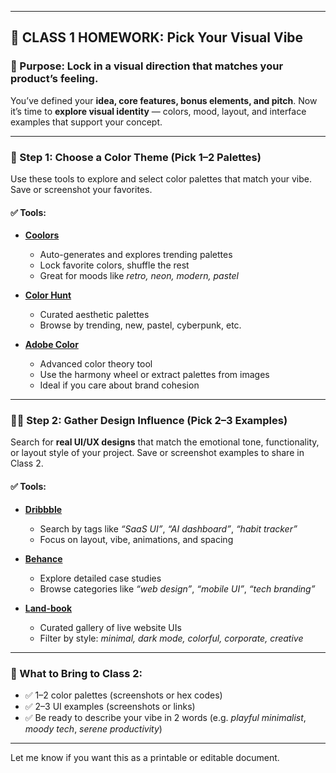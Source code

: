 
---

## 🎒 CLASS 1 HOMEWORK: Pick Your Visual Vibe

### 🧠 Purpose: Lock in a visual direction that matches your product’s feeling.

You’ve defined your **idea, core features, bonus elements, and pitch**. Now it’s time to **explore visual identity** — colors, mood, layout, and interface examples that support your concept.

---

### 🎨 Step 1: Choose a Color Theme (Pick 1–2 Palettes)

Use these tools to explore and select color palettes that match your vibe. Save or screenshot your favorites.

#### ✅ Tools:

* [**Coolors**](https://coolors.co)

  * Auto-generates and explores trending palettes
  * Lock favorite colors, shuffle the rest
  * Great for moods like *retro, neon, modern, pastel*

* [**Color Hunt**](https://colorhunt.co)

  * Curated aesthetic palettes
  * Browse by trending, new, pastel, cyberpunk, etc.

* [**Adobe Color**](https://color.adobe.com)

  * Advanced color theory tool
  * Use the harmony wheel or extract palettes from images
  * Ideal if you care about brand cohesion

---

### 🧑‍🎨 Step 2: Gather Design Influence (Pick 2–3 Examples)

Search for **real UI/UX designs** that match the emotional tone, functionality, or layout style of your project. Save or screenshot examples to share in Class 2.

#### ✅ Tools:

* [**Dribbble**](https://dribbble.com)

  * Search by tags like *“SaaS UI”*, *“AI dashboard”*, *“habit tracker”*
  * Focus on layout, vibe, animations, and spacing

* [**Behance**](https://www.behance.net)

  * Explore detailed case studies
  * Browse categories like *“web design”*, *“mobile UI”*, *“tech branding”*

* [**Land-book**](https://land-book.com)

  * Curated gallery of live website UIs
  * Filter by style: *minimal, dark mode, colorful, corporate, creative*

---

### 📸 What to Bring to Class 2:

* ✅ 1–2 color palettes (screenshots or hex codes)
* ✅ 2–3 UI examples (screenshots or links)
* ✅ Be ready to describe your vibe in 2 words (e.g. *playful minimalist*, *moody tech*, *serene productivity*)

---

Let me know if you want this as a printable or editable document.
